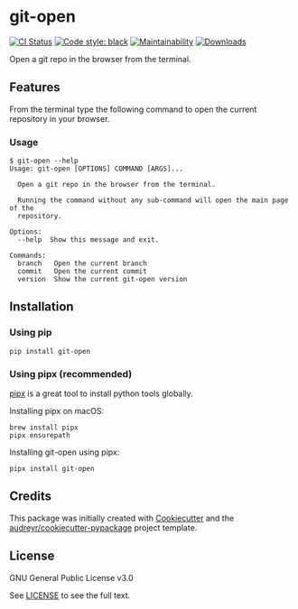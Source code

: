 # git-open

[![CI Status](https://travis-ci.com/cfarvidson/git-open.svg?branch=master)](https://travis-ci.com/cfarvidson/git-open)
[![Code style: black](https://img.shields.io/badge/code%20style-black-000000.svg)](https://github.com/ambv/black)
[![Maintainability](https://api.codeclimate.com/v1/badges/09be50f0293cfed0e89a/maintainability)](https://codeclimate.com/github/cfp2000/git-open/maintainability)
[![Downloads](http://pepy.tech/badge/git-open)](http://pepy.tech/project/git-open)

Open a git repo in the browser from the terminal.

## Features

From the terminal type the following command to open the current repository in your browser.

### Usage

```
$ git-open --help
Usage: git-open [OPTIONS] COMMAND [ARGS]...

  Open a git repo in the browser from the terminal.

  Running the command without any sub-command will open the main page of the
  repository.

Options:
  --help  Show this message and exit.

Commands:
  branch   Open the current branch
  commit   Open the current commit
  version  Show the current git-open version
```

## Installation

### Using pip

    pip install git-open

### Using pipx (recommended)

[pipx](https://github.com/pipxproject/pipx) is a great tool to install python tools globally.

Installing pipx on macOS:

    brew install pipx
    pipx ensurepath

Installing git-open using pipx:

    pipx install git-open

## Credits

This package was initially created with [Cookiecutter](https://github.com/audreyr/cookiecutter) and the
[audreyr/cookiecutter-pypackage](https://github.com/audreyr/cookiecutter-pypackage) project template.

## License

GNU General Public License v3.0

See [LICENSE](LICENSE) to see the full text.
